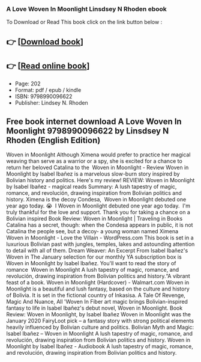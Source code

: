 ### A Love Woven In Moonlight Linsdsey N Rhoden ebook

To Download or Read This book click on the link button below :

## 👉  [**[Download book](http://filesbooks.info/download.php?group=book&from=github.com&id=718509&lnk=1066 "Download book")**]

## 👉  [**[Read online book](http://filesbooks.info/download.php?group=book&from=github.com&id=718509&lnk=1066 "Read online book")**]


* Page: 202
* Format: pdf / epub / kindle
* ISBN: 9798990096622
* Publisher: Lindsey N. Rhoden



## Free book internet download A Love Woven In Moonlight 9798990096622 by Linsdsey N Rhoden (English Edition)



 Woven in Moonlight Although Ximena would prefer to practice her magical weaving than serve as a warrior or a spy, she is excited for a chance to return her beloved Catalina to the 
 Woven in Moonlight - Review Woven in Moonlight by Isabel Ibañez is a marvelous slow-burn story inspired by Bolivian history and politics. Here&#039;s my review!
 REVIEW: Woven in Moonlight by Isabel Ibañez - magical reads Summary: A lush tapestry of magic, romance, and revolución, drawing inspiration from Bolivian politics and history. Ximena is the decoy Condesa, 
 Woven in Moonlight debuted one year ago today. 😭 ⁣ I Woven in Moonlight debuted one year ago today. ⁣ I&#039;m truly thankful for the love and support. Thank you for taking a chance on a Bolivian inspired
 Book Review: Woven in Moonlight | Traveling in Books Catalina has a secret, though: when the Condesa appears in public, it is not Catalina the people see, but a decoy- a young woman named Ximena 
 Woven in Moonlight - Love the Villain - WordPress.com This book is set in a luxurious Bolivian past with jungles, temples, lakes and astounding attention to detail with all of them.
 Dream Weaver: An Excerpt From Isabel Ibañez&#039;s Woven in The January selection for our monthly YA subscription box is Woven in Moonlight by Isabel Ibañez. You&#039;ll want to read the story of romance 
 Woven in Moonlight A lush tapestry of magic, romance, and revolución, drawing inspiration from Bolivian politics and history.“A vibrant feast of a book.
 Woven in Moonlight (Hardcover) - Walmart.com Woven in Moonlight is a beautiful and lush fantasy, based on the culture and history of Bolivia. It is set in the fictional country of Inkasisa.
 A Tale Of Revenge, Magic And Nuance, All &#039;Woven In Fiber art magic brings Bolivian-inspired fantasy to life in Isabel Ibañez&#039;s debut novel, Woven in Moonlight.
 Book Review: Woven in Moonlight, by Isabel Ibañez Woven in Moonlight was the January 2020 FairyLoot pick – a fantasy story with strong political elements heavily influenced by Bolivian culture and politics.
 Bolivian Myth and Magic: Isabel Ibañez – Woven in Moonlight A lush tapestry of magic, romance, and revolución, drawing inspiration from Bolivian politics and history.
 Woven in Moonlight by Isabel Ibañez - Audiobook A lush tapestry of magic, romance, and revolución, drawing inspiration from Bolivian politics and history.





